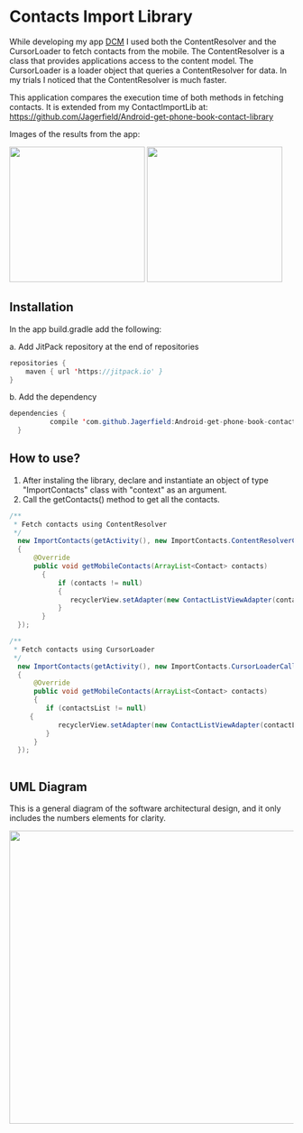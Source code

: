 # Contacts Import Library 

While developing my app [DCM](https://play.google.com/store/apps/details?id=jagerfield.dcm) I used both the ContentResolver and the CursorLoader to fetch contacts from the mobile. The ContentResolver is a class that provides applications access to the content model. The CursorLoader is a loader object that queries a ContentResolver for data. In my trials I noticed that the ContentResolver is much faster. 

This application compares the execution time of both methods in fetching contacts. It is extended from my ContactImportLib at:
https://github.com/Jagerfield/Android-get-phone-book-contact-library

Images of the results from the app:

<img src="https://github.com/Jagerfield/Content-Resolver-Vs-Cursor-Loader-Speed-Test/blob/master/msc/Content%20Resolver.png" width="240">


<img src="https://github.com/Jagerfield/Content-Resolver-Vs-Cursor-Loader-Speed-Test/blob/master/msc/Cursor%20Loader.png" width="240">

## Installation

In the app build.gradle add the following:

  a. Add JitPack repository at the end of repositories 

  ```java
  repositories {
      maven { url 'https://jitpack.io' }
  }

  ```
  b. Add the dependency
 
  ```java
  dependencies {
	        compile 'com.github.Jagerfield:Android-get-phone-book-contact-library:v2.0'
	}
  
  ```

## How to use?

1. After instaling the library, declare and instantiate an object of type "ImportContacts" class with "context" as an argument.
2. Call the getContacts() method to get all the contacts.

```java
/**
 * Fetch contacts using ContentResolver
 */
  new ImportContacts(getActivity(), new ImportContacts.ContentResolverCallback() 
  {
      @Override
      public void getMobileContacts(ArrayList<Contact> contacts)
	    {
            if (contacts != null)
            {
               recyclerView.setAdapter(new ContactListViewAdapter(contactListFragment, contactsList));
            }
        }
  });

/**
 * Fetch contacts using CursorLoader
 */
  new ImportContacts(getActivity(), new ImportContacts.CursorLoaderCallback() 
  {
      @Override
      public void getMobileContacts(ArrayList<Contact> contacts) 
      {
         if (contactsList != null) 
	 {
            recyclerView.setAdapter(new ContactListViewAdapter(contactListFragment, contactsList));
         }
      }
  });
  
```

## UML Diagram

This is a general diagram of the software architectural design, and it only includes the numbers elements for clarity. 

<img src="https://github.com/Jagerfield/Android-get-phone-book-contact-library/blob/master/ContactLib_UML.PNG" width="520">
